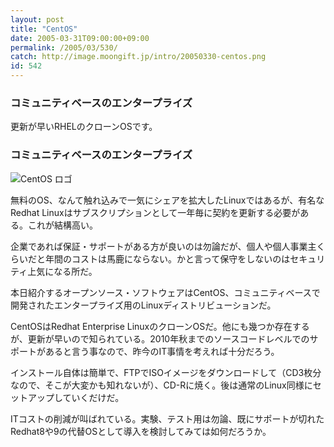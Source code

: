 ```yaml
---
layout: post
title: "CentOS"
date: 2005-03-31T09:00:00+09:00
permalink: /2005/03/530/
catch: http://image.moongift.jp/intro/20050330-centos.png
id: 542
---
```

### コミュニティベースのエンタープライズ
  
更新が早いRHELのクローンOSです。  
<!--more-->  

### コミュニティベースのエンタープライズ
  

![CentOS ロゴ](http://image.moongift.jp/intro/20050330-centos.png "CentOS ロゴ")

  

無料のOS、なんて触れ込みで一気にシェアを拡大したLinuxではあるが、有名なRedhat Linuxはサブスクリプションとして一年毎に契約を更新する必要がある。これが結構高い。

  

企業であれば保証・サポートがある方が良いのは勿論だが、個人や個人事業主くらいだと年間のコストは馬鹿にならない。かと言って保守をしないのはセキュリティ上気になる所だ。

  

本日紹介するオープンソース・ソフトウェアはCentOS、コミュニティベースで開発されたエンタープライズ用のLinuxディストリビューションだ。

  

CentOSはRedhat Enterprise LinuxのクローンOSだ。他にも幾つか存在するが、更新が早いので知られている。2010年秋までのソースコードレベルでのサポートがあると言う事なので、昨今のIT事情を考えれば十分だろう。

  

インストール自体は簡単で、FTPでISOイメージをダウンロードして（CD3枚分なので、そこが大変かも知れないが）、CD-Rに焼く。後は通常のLinux同様にセットアップしていくだけだ。

  

ITコストの削減が叫ばれている。実験、テスト用は勿論、既にサポートが切れたRedhat8や9の代替OSとして導入を検討してみては如何だろうか。

